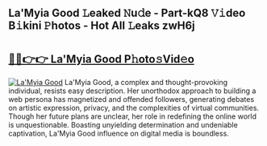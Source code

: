 ## La'Myia Good 𝙻eaked 𝙽u𝚍e - Part-kQ8 𝚅𝚒deo B𝚒kini 𝙿hotos - Hot All 𝙻eaks zwH6j

# <h2><a href="http://ld6s0a.urlbe.top/?page=La%27Myia+Good">🔗🔗👉👉 La'Myia Good P𝚑oto𝚜Vid𝚎o</a></h2>

[![La'Myia Good](https://i.imgur.com/eBuTRDB.gif)](http://ld6s0a.urlbe.top/?page=La%27Myia+Good)
La'Myia Good, a complex and thought-provoking individual, resists easy description. Her unorthodox approach to building a web persona has magnetized and offended followers, generating debates on artistic expression, privacy, and the complexities of virtual communities. Though her future plans are unclear, her role in redefining the online world is unquestionable. Boasting unyielding determination and undeniable captivation, La'Myia Good influence on digital media is boundless.
